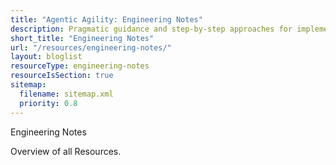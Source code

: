 ```yaml
---
title: "Agentic Agility: Engineering Notes"
description: Pragmatic guidance and step-by-step approaches for implementing advanced DevOps, Agile strategies, Azure best practices, and leveraging AI. Specifically crafted for technical teams seeking clarity, precision, and immediate applicability to amplify continuous value delivery
short_title: "Engineering Notes"
url: "/resources/engineering-notes/"
layout: bloglist
resourceType: engineering-notes
resourceIsSection: true
sitemap:
  filename: sitemap.xml
  priority: 0.8
---
```


Engineering Notes

Overview of all Resources.

